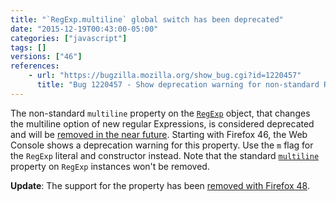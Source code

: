 ```yaml
---
title: "`RegExp.multiline` global switch has been deprecated"
date: "2015-12-19T00:43:00-05:00"
categories: ["javascript"]
tags: []
versions: ["46"]
references:
    - url: "https://bugzilla.mozilla.org/show_bug.cgi?id=1220457"
      title: "Bug 1220457 - Show deprecation warning for non-standard RegExp.multiline."
---
```

The non-standard `multiline` property on the [`RegExp`](https://developer.mozilla.org/docs/Web/JavaScript/Reference/Global_Objects/RegExp) object, that changes the multiline option of new regular Expressions, is considered deprecated and will be [removed in the near future](https://www.fxsitecompat.dev/en-CA/docs/2015/regexp-multiline-global-switch-will-be-removed/). Starting with Firefox 46, the Web Console shows a deprecation warning for this property. Use the `m` flag for the `RegExp` literal and constructor instead. Note that the standard [`multiline`](https://developer.mozilla.org/docs/Web/JavaScript/Reference/Global_Objects/RegExp/multiline) property on `RegExp` instances won't be removed.

**Update**: The support for the property has been [removed with Firefox 48](https://www.fxsitecompat.dev/en-CA/docs/2016/regexp-multiline-global-switch-has-been-removed/).
